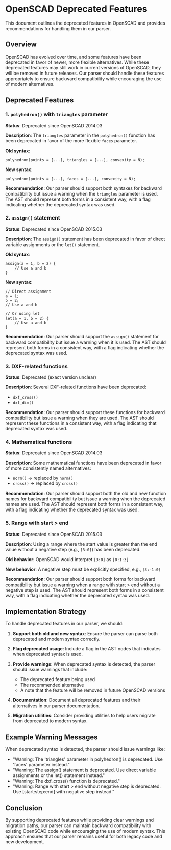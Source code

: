 # OpenSCAD Deprecated Features

This document outlines the deprecated features in OpenSCAD and provides recommendations for handling them in our parser.

## Overview

OpenSCAD has evolved over time, and some features have been deprecated in favor of newer, more flexible alternatives. While these deprecated features may still work in current versions of OpenSCAD, they will be removed in future releases. Our parser should handle these features appropriately to ensure backward compatibility while encouraging the use of modern alternatives.

## Deprecated Features

### 1. `polyhedron()` with `triangles` parameter

**Status**: Deprecated since OpenSCAD 2014.03

**Description**: The `triangles` parameter in the `polyhedron()` function has been deprecated in favor of the more flexible `faces` parameter.

**Old syntax**:
```openscad
polyhedron(points = [...], triangles = [...], convexity = N);
```

**New syntax**:
```openscad
polyhedron(points = [...], faces = [...], convexity = N);
```

**Recommendation**: Our parser should support both syntaxes for backward compatibility but issue a warning when the `triangles` parameter is used. The AST should represent both forms in a consistent way, with a flag indicating whether the deprecated syntax was used.

### 2. `assign()` statement

**Status**: Deprecated since OpenSCAD 2015.03

**Description**: The `assign()` statement has been deprecated in favor of direct variable assignments or the `let()` statement.

**Old syntax**:
```openscad
assign(a = 1, b = 2) {
    // Use a and b
}
```

**New syntax**:
```openscad
// Direct assignment
a = 1;
b = 2;
// Use a and b

// Or using let
let(a = 1, b = 2) {
    // Use a and b
}
```

**Recommendation**: Our parser should support the `assign()` statement for backward compatibility but issue a warning when it is used. The AST should represent both forms in a consistent way, with a flag indicating whether the deprecated syntax was used.

### 3. DXF-related functions

**Status**: Deprecated (exact version unclear)

**Description**: Several DXF-related functions have been deprecated:
- `dxf_cross()`
- `dxf_dim()`

**Recommendation**: Our parser should support these functions for backward compatibility but issue a warning when they are used. The AST should represent these functions in a consistent way, with a flag indicating that deprecated syntax was used.

### 4. Mathematical functions

**Status**: Deprecated since OpenSCAD 2014.03

**Description**: Some mathematical functions have been deprecated in favor of more consistently named alternatives:
- `norm()` → replaced by `norm()`
- `cross()` → replaced by `cross()`

**Recommendation**: Our parser should support both the old and new function names for backward compatibility but issue a warning when the deprecated names are used. The AST should represent both forms in a consistent way, with a flag indicating whether the deprecated syntax was used.

### 5. Range with start > end

**Status**: Deprecated since OpenSCAD 2015.03

**Description**: Using a range where the start value is greater than the end value without a negative step (e.g., `[3:0]`) has been deprecated.

**Old behavior**: OpenSCAD would interpret `[3:0]` as `[0:1:3]`

**New behavior**: A negative step must be explicitly specified, e.g., `[3:-1:0]`

**Recommendation**: Our parser should support both forms for backward compatibility but issue a warning when a range with start > end without a negative step is used. The AST should represent both forms in a consistent way, with a flag indicating whether the deprecated syntax was used.

## Implementation Strategy

To handle deprecated features in our parser, we should:

1. **Support both old and new syntax**: Ensure the parser can parse both deprecated and modern syntax correctly.

2. **Flag deprecated usage**: Include a flag in the AST nodes that indicates when deprecated syntax is used.

3. **Provide warnings**: When deprecated syntax is detected, the parser should issue warnings that include:
   - The deprecated feature being used
   - The recommended alternative
   - A note that the feature will be removed in future OpenSCAD versions

4. **Documentation**: Document all deprecated features and their alternatives in our parser documentation.

5. **Migration utilities**: Consider providing utilities to help users migrate from deprecated to modern syntax.

## Example Warning Messages

When deprecated syntax is detected, the parser should issue warnings like:

- "Warning: The 'triangles' parameter in polyhedron() is deprecated. Use 'faces' parameter instead."
- "Warning: The assign() statement is deprecated. Use direct variable assignments or the let() statement instead."
- "Warning: The dxf_cross() function is deprecated."
- "Warning: Range with start > end without negative step is deprecated. Use [start:step:end] with negative step instead."

## Conclusion

By supporting deprecated features while providing clear warnings and migration paths, our parser can maintain backward compatibility with existing OpenSCAD code while encouraging the use of modern syntax. This approach ensures that our parser remains useful for both legacy code and new development.
